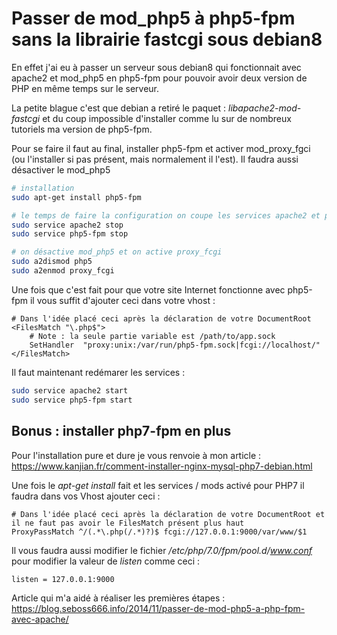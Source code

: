 # Passer de mod_php5 à php5-fpm sans la librairie fastcgi sous debian8

En effet j'ai eu à passer un serveur sous debian8 qui fonctionnait avec apache2 et mod_php5 en php5-fpm pour pouvoir avoir
deux version de PHP en même temps sur le serveur.

La petite blague c'est que debian a retiré le paquet : *libapache2-mod-fastcgi* et du coup impossible d'installer comme lu
sur de nombreux tutoriels ma version de php5-fpm.

Pour se faire il faut au final, installer php5-fpm et activer mod_proxy_fgci (ou l'installer si pas présent, mais normalement il l'est).
Il faudra aussi désactiver le mod_php5

```bash
# installation
sudo apt-get install php5-fpm

# le temps de faire la configuration on coupe les services apache2 et php5-fpm
sudo service apache2 stop
sudo service php5-fpm stop

# on désactive mod_php5 et on active proxy_fcgi
sudo a2dismod php5
sudo a2enmod proxy_fcgi

```

Une fois que c'est fait pour que votre site Internet fonctionne avec php5-fpm il vous suffit d'ajouter ceci dans votre vhost : 

```
# Dans l'idée placé ceci après la déclaration de votre DocumentRoot
<FilesMatch "\.php$">
    # Note : la seule partie variable est /path/to/app.sock
    SetHandler  "proxy:unix:/var/run/php5-fpm.sock|fcgi://localhost/"
</FilesMatch>
```

Il faut maintenant redémarer les services : 

```bash
sudo service apache2 start
sudo service php5-fpm start
```

## Bonus : installer php7-fpm en plus

Pour l'installation pure et dure je vous renvoie à mon article : https://www.kanjian.fr/comment-installer-nginx-mysql-php7-debian.html

Une fois le *apt-get install* fait et les services / mods activé pour PHP7 il faudra dans vos Vhost ajouter ceci : 

```
# Dans l'idée placé ceci après la déclaration de votre DocumentRoot et il ne faut pas avoir le FilesMatch présent plus haut
ProxyPassMatch ^/(.*\.php(/.*)?)$ fcgi://127.0.0.1:9000/var/www/$1
```

Il vous faudra aussi modifier le fichier */etc/php/7.0/fpm/pool.d/www.conf* pour modifier la valeur de *listen* comme ceci : 

```
listen = 127.0.0.1:9000
```

Article qui m'a aidé à réaliser les premières étapes : https://blog.seboss666.info/2014/11/passer-de-mod-php5-a-php-fpm-avec-apache/

